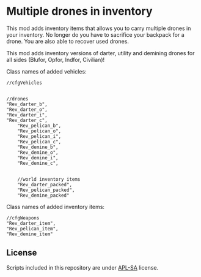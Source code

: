 # Multiple drones in inventory
This mod adds inventory items that allows you to carry multiple drones in your inventory. No longer do you have to sacrifice your backpack for a drone. You are also able to recover used drones.

This mod adds inventory versions of darter, utility and demining drones for all sides (Blufor, Opfor, Indfor, Civilian)!

  
Class names of added vehicles:

    //cfgVehicles
    
      
    //drones
    "Rev_darter_b",
    "Rev_darter_o",
    "Rev_darter_i",
    "Rev_darter_c",
        "Rev_pelican_b",
        "Rev_pelican_o",
        "Rev_pelican_i",
        "Rev_pelican_c",
        "Rev_demine_b",
        "Rev_demine_o",
        "Rev_demine_i",
        "Rev_demine_c",
        
        
        //world inventory items
        "Rev_darter_packed",
        "Rev_pelican_packed",
        "Rev_demine_packed"
Class names of added inventory items:

    //cfgWeapons
    "Rev_darter_item",
    "Rev_pelican_item",
    "Rev_demine_item"

## License
Scripts included in this repository are under [APL-SA](https://www.bohemia.net/community/licenses/arma-public-license-share-alike) license.